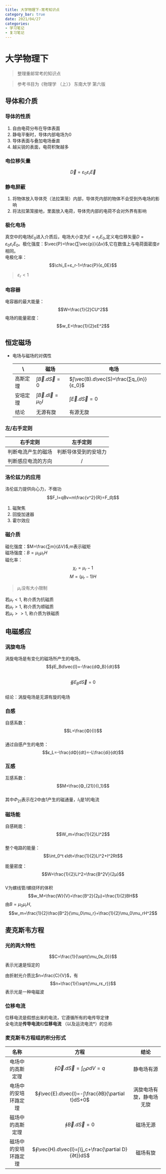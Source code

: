 ```yaml
---
title: 大学物理下-常考知识点
category_bar: true
date: 2021/04/27
categories: 
- 学习笔记
- 复习笔记
---
```

# 大学物理下
> 整理重邮常考的知识点  

> 参考书目为《物理学 （上）》 东南大学 第六版  

## 导体和介质
### 导体的性质  
  1. 自由电荷分布在导体表面  
  2. 静电平衡时，导体内部电场为0  
  3. 导体表面与叠加电场垂直  
  4. 越尖锐的表面，电荷积聚越多  

### 电位移矢量  
  $$\vec{D}=ɛ_0ɛ_r\vec{E}$$

### 静电屏蔽  
  1. 将物体放入导体壳（法拉第笼）内部，导体壳内部的物体不会受到外电场的影响  
  2. 将法拉第笼接地，里面放入电荷，导体壳内部的电荷不会对外界有影响

### 极化电场  
  真空中的电场$E_0$进入介质后，电场大小变为$E=ɛ_rE_0$,定义电位移矢量$D=ɛ_0ɛ_rE_0$。极化强度：$\vec{P}=\frac{∑\vec{p}}{Δv}$,它在数值上与电荷面密度$σ$相同。  
  电极化率：  
  $$\chi_E=ɛ_r-1=\frac{P}{ɛ_0E}$$
  >$ɛ_r<1$

### 电容器  
  电容器的最大能量：
  $$W=\frac{1}{2}CU^2$$
  电场的能量密度：
  $$w_E=\frac{1}{2}ɛE^2$$  

## 恒定磁场
- 电场与磁场的对偶性  


  | \ | 磁场 | 电场|
  |---|---|---|
  |高斯定理|$∫\vec{B}.d\vec{S}=0$|$∫\vec{B}.d\vec{S}=\frac{∑q_{in}}{ɛ_0}$|
  |安培定理|$∫\vec{B}.d\vec{l}=μ_0I$|$∫\vec{E}.d\vec{S}=0$|
  |结论|无源有旋|有源无旋|


### 左/右手定则  


  |右手定则 | 左手定则|
  |:---:|:---:|
  |判断电流产生的磁场|判断导体受到的安培力|
  |判断感应电流的方向| / |


### 洛伦兹力的应用  
  洛伦兹力提供向心力，不做功  
  $$F_l=qBv=m\frac{v^2}{R}=F_向$$
  1. 磁聚焦
  2. 回旋加速器
  3. 霍尔效应

### 磁介质  
  磁化强度：$M=\frac{∑m}{ΔV}$,m表示磁矩  
  磁场强度：$B=\mu_0\mu_rH$  
  磁化率：  
  $$χ_r=\mu_r-1$$
  $$M=(\mu_r-1)H$$
  > $\mu_r$没有大小限制  

  若$\mu_r<1$, 称介质为抗磁质   
  若$\mu_r>1$, 称介质为顺磁质  
  若$\mu_r>>1$, 称介质为铁磁质  

## 电磁感应 
### 涡旋电场
  涡旋电场是有变化的磁场所产生的电场。  
  $$∮E_Bd\vec{l}=-\frac{dΦ_B}{dt}$$   
  $$ ∯E_Bd\vec{S}=0$$  
  结论：涡旋电场是无源有旋的电场  
### 自感  
  自感系数：  
  $$L=\frac{Φ}{I}$$  
  通过自感产生的电势：  
  $$ϵ_L=-\frac{dΦ}{dt}=-L\frac{di}{dt}$$  
### 互感  
  互感系数：  
   $$M=\frac{Φ_{21}}{I_1}$$  
   其中$Φ_{21}$表示在2中由1产生的磁通量，$I_1$是1的电流  

### 磁场能  
  自感耗能：  
  $$W_m=\frac{1}{2}LI^2$$  
  整个电路的能量：  
  $$\int_0^t ϵIdt=\frac{1}{2}LI^2+I^2Rt$$

  能量密度：
  $$W=\frac{1}{2}LI^2=\frac{B^2V}{2μ}$$  
  V为螺线管/螺绕环的体积  
  $$w_M=\frac{W}{V}=\frac{B^2}{2μ}=\frac{1}{2}BH$$
  由$B=\mu_0\mu_rH$,  
  $$w_m=\frac{1}{2}\frac{B^2}{\mu_0\mu_r}=\frac{1}{2}\mu_0\mu_rH^2$$

## 麦克斯韦方程
### 光的两大特性
$$C=\frac{1}{\sqrt{\mu_0ɛ_0}}$$
表示光速是恒定的  

由折射光介质比$n=\frac{C}{V}$，有  
$$n=\frac{1}{\sqrt{\mu_rɛ_r}}$$
表示光是一种电磁波  
### 位移电流  
位移电流是假想出来的电流，它遵循所有的电传导定律  
全电流是**传导电流**和**位移电流** （以及运流电流*）的总称

### 麦克斯韦方程组的积分形式  


  |名称|方程|结论|
  |:---:|:---:|:---:|
  | 电场中的高斯定理| $∮\vec{D}.d\vec{S}=∫_D ρdV=q$|静电场有源|
  | 电场中的安培环路定理 |$∮\vec{E}.d\vec{l}=-∫\frac{∂B}{\partial t}dS+0$ |涡旋电场有旋，静电场无旋|  
  |磁场中的高斯定理|$∮\vec{B}.d\vec{S}=0$|磁场无源|  
  |磁场中的安培环路定理|$∮\vec{H}.d\vec{l}=∫(j_c+\frac{\partial D}{∂t})dS$|磁场有旋|

